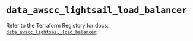 # `data_awscc_lightsail_load_balancer`

Refer to the Terraform Registory for docs: [`data_awscc_lightsail_load_balancer`](https://registry.terraform.io/providers/hashicorp/awscc/0.70.0/docs/data-sources/lightsail_load_balancer).
